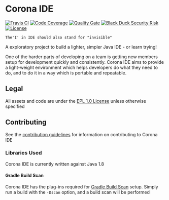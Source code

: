 # Corona IDE

[![Travis CI](https://img.shields.io/travis/StarChart-Labs/corona-ide.svg?branch=master)](https://travis-ci.org/StarChart-Labs/corona-ide) [![Code Coverage](https://img.shields.io/codecov/c/github/StarChart-Labs/corona-ide.svg)](https://codecov.io/github/StarChart-Labs/corona-ide) [![Quality Gate](https://sonarqube.com/api/badges/gate?key=org.starchartlabs.coronaide:coronaide)](https://sonarqube.com/dashboard/index/org.starchartlabs.coronaide:coronaide) [![Black Duck Security Risk](https://copilot.blackducksoftware.com/github/groups/StarChart-Labs/locations/corona-ide/public/results/branches/master/badge-risk.svg)](https://copilot.blackducksoftware.com/github/groupsStarChart-Labs/locations/corona-ide/public/results/branches/master) [![License](https://img.shields.io/badge/License-EPL%201.0-blue.svg)](https://opensource.org/licenses/EPL-1.0)

`The'I' in IDE should also stand for "invisible"`

A exploratory project to build a lighter, simpler Java IDE - or learn trying!

One of the harder parts of developing on a team is getting new members setup for development quickly and consistently. Corona IDE aims to provide a light-weight environment which helps developers do what they need to do, and to do it in a way which is portable and repeatable.

## Legal

All assets and code are under the [EPL 1.0 License](https://www.eclipse.org/legal/epl-v10.html) unless otherwise specified

## Contributing

See the [contribution guidelines](./CONTRIBUTING.md) for information on contributing to Corona IDE


### Libraries Used

Corona IDE is currently written against Java 1.8

#### Gradle Build Scan

Corona IDE has the plug-ins required for [Gradle Build Scan](https://gradle.com/) setup. Simply run a build with the `-Dscan` option, and a build scan will be performed
